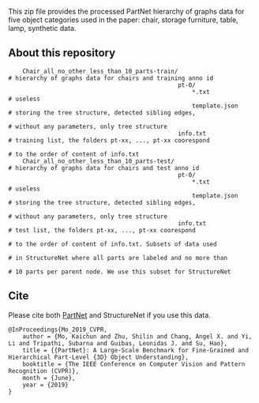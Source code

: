 

This zip file provides the processed PartNet hierarchy of graphs data for five object categories used in the paper: chair, storage furniture, table, lamp, synthetic data.

## About this repository

```
    Chair_all_no_other_less_than_10_parts-train/                                        # hierarchy of graphs data for chairs and training anno id
                                                pt-0/
                                                    *.txt                               # useless
                                                    template.json                       # storing the tree structure, detected sibling edges,
                                                                                        # without any parameters, only tree structure
                                                info.txt                                # training list, the folders pt-xx, ..., pt-xx coorespond
                                                                                        # to the order of content of info.txt
    Chair_all_no_other_less_than_10_parts-test/                                         # hierarchy of graphs data for chairs and test anno id
                                                pt-0/
                                                    *.txt                               # useless
                                                    template.json                       # storing the tree structure, detected sibling edges,
                                                                                        # without any parameters, only tree structure
                                                info.txt                                # test list, the folders pt-xx, ..., pt-xx coorespond
                                                                                        # to the order of content of info.txt. Subsets of data used
                                                                                        # in StructureNet where all parts are labeled and no more than
                                                                                        # 10 parts per parent node. We use this subset for StructureNet

```

## Cite

Please cite both [PartNet](https://cs.stanford.edu/~kaichun/partnet/) and StructureNet if you use this data.


    @InProceedings{Mo_2019_CVPR,
        author = {Mo, Kaichun and Zhu, Shilin and Chang, Angel X. and Yi, Li and Tripathi, Subarna and Guibas, Leonidas J. and Su, Hao},
        title = {{PartNet}: A Large-Scale Benchmark for Fine-Grained and Hierarchical Part-Level {3D} Object Understanding},
        booktitle = {The IEEE Conference on Computer Vision and Pattern Recognition (CVPR)},
        month = {June},
        year = {2019}
    }

